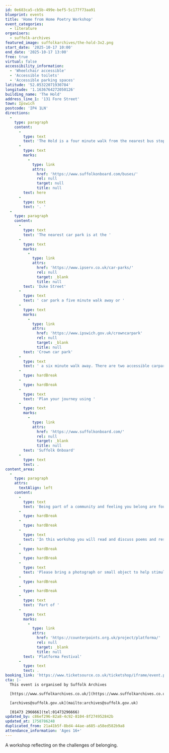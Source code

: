 ```yaml
---
id: 0e683ca5-cb5b-499e-bef5-5c177f73aa91
blueprint: events
title: 'Home from Home Poetry Workshop'
event_categories:
  - literature
organisers:
  - suffolk-archives
featured_image: suffolkarchives/the-hold-3x2.png
start_date: '2025-10-17 10:00'
end_date: '2025-10-17 13:00'
free: true
virtual: false
accessibility_information:
  - 'Wheelchair accessible'
  - 'Accessible toilets'
  - 'Accessible parking spaces'
latitude: '52.05322071930784'
longitude: '1.1636764272050126'
building_name: 'The Hold'
address_line_1: '131 Fore Street'
town: Ipswich
postcode: 'IP4 1LN'
directions:
  -
    type: paragraph
    content:
      -
        type: text
        text: 'The Hold is a four minute walk from the nearest bus stop - see the latest bus timetables '
      -
        type: text
        marks:
          -
            type: link
            attrs:
              href: 'https://www.suffolkonboard.com/buses/'
              rel: null
              target: null
              title: null
        text: here
      -
        type: text
        text: '. '
  -
    type: paragraph
    content:
      -
        type: text
        text: 'The nearest car park is at the '
      -
        type: text
        marks:
          -
            type: link
            attrs:
              href: 'https://www.ipserv.co.uk/car-parks/'
              rel: null
              target: _blank
              title: null
        text: 'Duke Street'
      -
        type: text
        text: ' car park a five minute walk away or '
      -
        type: text
        marks:
          -
            type: link
            attrs:
              href: 'https://www.ipswich.gov.uk/crowncarpark'
              rel: null
              target: _blank
              title: null
        text: 'Crown car park'
      -
        type: text
        text: ' a six minute walk away. There are two accessible carpark spaces for blue badge holders in The Hold car park.'
      -
        type: hardBreak
      -
        type: hardBreak
      -
        type: text
        text: 'Plan your journey using '
      -
        type: text
        marks:
          -
            type: link
            attrs:
              href: 'https://www.suffolkonboard.com/'
              rel: null
              target: _blank
              title: null
        text: 'Suffolk Onboard'
      -
        type: text
        text: .
content_area:
  -
    type: paragraph
    attrs:
      textAlign: left
    content:
      -
        type: text
        text: 'Being part of a community and feeling you belong are foundational aspects of human life; they provide stability and a sense of identity. Too often, reality is rather different. A person may become separated from their community because of personal circumstance, conflict or war and have to learn how to belong in a different place. People may have links to more than one community through their heritage and feel they have to negotiate who they are, where they belong.'
      -
        type: hardBreak
      -
        type: hardBreak
      -
        type: text
        text: 'In this workshop you will read and discuss poems and respond to writing prompts drawing on your own experience and that of others.'
      -
        type: hardBreak
      -
        type: hardBreak
      -
        type: text
        text: 'Please bring a photograph or small object to help stimulate your writing.'
      -
        type: hardBreak
      -
        type: hardBreak
      -
        type: text
        text: 'Part of '
      -
        type: text
        marks:
          -
            type: link
            attrs:
              href: 'https://counterpoints.org.uk/project/platforma/'
              rel: null
              target: _blank
              title: null
        text: 'Platforma Festival'
      -
        type: text
        text: .
booking_link: 'https://www.ticketsource.co.uk/ticketshop/iframe/event.php?eventhash=e-jovdxo&target=&iframe=true'
cta: |-
  This event is organised by Suffolk Archives

  [https://www.suffolkarchives.co.uk/](https://www.suffolkarchives.co.uk/)

  [archives@suffolk.gov.uk](mailto:archives@suffolk.gov.uk)

  [01473 296666](tel:01473296666)
updated_by: c86ef296-82a8-4c92-8104-8f274952842b
updated_at: 1758786248
duplicated_from: 21a41b5f-8bd4-44ae-a685-a58ed582b9a8
attendance_information: 'Ages 16+'
---
```

A workshop reflecting on the challenges of belonging.